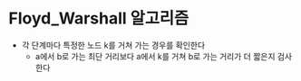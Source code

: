 # Floyd_Warshall 알고리즘

* 각 단계마다 특정한 노드 k를 거쳐 가는 경우를 확인한다
  * a에서 b로 가는 최단 거리보다 a에서 k를 거쳐 b로 가는 거리가 더 짧은지 검사한다

